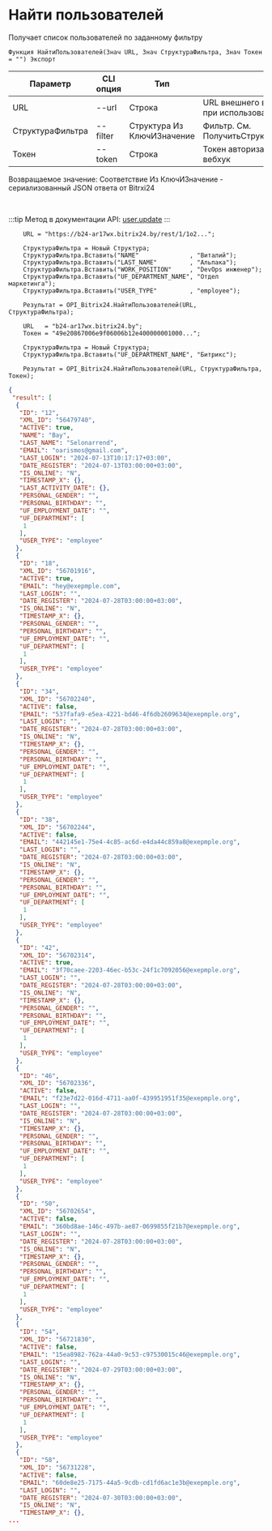 ﻿---
sidebar_position: 6
---

# Найти пользователей
 Получает список пользователей по заданному фильтру



`Функция НайтиПользователей(Знач URL, Знач СтруктураФильтра, Знач Токен = "") Экспорт`

  | Параметр | CLI опция | Тип | Назначение |
  |-|-|-|-|
  | URL | --url | Строка | URL внешнего вебхука или адрес Bitrix24 при использовании токена |
  | СтруктураФильтра | --filter | Структура Из КлючИЗначение | Фильтр. См. ПолучитьСтруктуруФильтраПользователей |
  | Токен | --token | Строка | Токен авторизации, если используется не вебхук |

  
  Возвращаемое значение:   Соответствие Из КлючИЗначение - сериализованный JSON ответа от Bitrxi24

<br/>

:::tip
Метод в документации API: [user.update](https://dev.1c-bitrix.ru/rest_help/users/user_update.php)
:::
<br/>


```bsl title="Пример кода"
    URL = "https://b24-ar17wx.bitrix24.by/rest/1/1o2...";

    СтруктураФильтра = Новый Структура;
    СтруктураФильтра.Вставить("NAME"              , "Виталий");
    СтруктураФильтра.Вставить("LAST_NAME"         , "Альпака");
    СтруктураФильтра.Вставить("WORK_POSITION"     , "DevOps инженер");
    СтруктураФильтра.Вставить("UF_DEPARTMENT_NAME", "Отдел маркетинга");
    СтруктураФильтра.Вставить("USER_TYPE"         , "employee");

    Результат = OPI_Bitrix24.НайтиПользователей(URL, СтруктураФильтра);

    URL   = "b24-ar17wx.bitrix24.by";
    Токен = "49e20867006e9f06006b12e400000001000...";

    СтруктураФильтра = Новый Структура;
    СтруктураФильтра.Вставить("UF_DEPARTMENT_NAME", "Битрикс");

    Результат = OPI_Bitrix24.НайтиПользователей(URL, СтруктураФильтра, Токен);
```
    



```json title="Результат"
{
 "result": [
  {
   "ID": "12",
   "XML_ID": "56479740",
   "ACTIVE": true,
   "NAME": "Bay",
   "LAST_NAME": "Selonarrend",
   "EMAIL": "oarismos@gmail.com",
   "LAST_LOGIN": "2024-07-13T10:17:17+03:00",
   "DATE_REGISTER": "2024-07-13T03:00:00+03:00",
   "IS_ONLINE": "N",
   "TIMESTAMP_X": {},
   "LAST_ACTIVITY_DATE": {},
   "PERSONAL_GENDER": "",
   "PERSONAL_BIRTHDAY": "",
   "UF_EMPLOYMENT_DATE": "",
   "UF_DEPARTMENT": [
    1
   ],
   "USER_TYPE": "employee"
  },
  {
   "ID": "18",
   "XML_ID": "56701916",
   "ACTIVE": true,
   "EMAIL": "hey@exepmple.com",
   "LAST_LOGIN": "",
   "DATE_REGISTER": "2024-07-28T03:00:00+03:00",
   "IS_ONLINE": "N",
   "TIMESTAMP_X": {},
   "PERSONAL_GENDER": "",
   "PERSONAL_BIRTHDAY": "",
   "UF_EMPLOYMENT_DATE": "",
   "UF_DEPARTMENT": [
    1
   ],
   "USER_TYPE": "employee"
  },
  {
   "ID": "34",
   "XML_ID": "56702240",
   "ACTIVE": false,
   "EMAIL": "537fafa9-e5ea-4221-bd46-4f6db2609634@exepmple.org",
   "LAST_LOGIN": "",
   "DATE_REGISTER": "2024-07-28T03:00:00+03:00",
   "IS_ONLINE": "N",
   "TIMESTAMP_X": {},
   "PERSONAL_GENDER": "",
   "PERSONAL_BIRTHDAY": "",
   "UF_EMPLOYMENT_DATE": "",
   "UF_DEPARTMENT": [
    1
   ],
   "USER_TYPE": "employee"
  },
  {
   "ID": "38",
   "XML_ID": "56702244",
   "ACTIVE": false,
   "EMAIL": "442145e1-75e4-4c85-ac6d-e4da44c859a8@exepmple.org",
   "LAST_LOGIN": "",
   "DATE_REGISTER": "2024-07-28T03:00:00+03:00",
   "IS_ONLINE": "N",
   "TIMESTAMP_X": {},
   "PERSONAL_GENDER": "",
   "PERSONAL_BIRTHDAY": "",
   "UF_EMPLOYMENT_DATE": "",
   "UF_DEPARTMENT": [
    1
   ],
   "USER_TYPE": "employee"
  },
  {
   "ID": "42",
   "XML_ID": "56702314",
   "ACTIVE": true,
   "EMAIL": "3f70caee-2203-46ec-b53c-24f1c7092056@exepmple.org",
   "LAST_LOGIN": "",
   "DATE_REGISTER": "2024-07-28T03:00:00+03:00",
   "IS_ONLINE": "N",
   "TIMESTAMP_X": {},
   "PERSONAL_GENDER": "",
   "PERSONAL_BIRTHDAY": "",
   "UF_EMPLOYMENT_DATE": "",
   "UF_DEPARTMENT": [
    1
   ],
   "USER_TYPE": "employee"
  },
  {
   "ID": "46",
   "XML_ID": "56702336",
   "ACTIVE": false,
   "EMAIL": "f23e7d22-016d-4711-aa0f-439951951f35@exepmple.org",
   "LAST_LOGIN": "",
   "DATE_REGISTER": "2024-07-28T03:00:00+03:00",
   "IS_ONLINE": "N",
   "TIMESTAMP_X": {},
   "PERSONAL_GENDER": "",
   "PERSONAL_BIRTHDAY": "",
   "UF_EMPLOYMENT_DATE": "",
   "UF_DEPARTMENT": [
    1
   ],
   "USER_TYPE": "employee"
  },
  {
   "ID": "50",
   "XML_ID": "56702654",
   "ACTIVE": false,
   "EMAIL": "360bd8ae-146c-497b-ae87-0699855f21b7@exepmple.org",
   "LAST_LOGIN": "",
   "DATE_REGISTER": "2024-07-28T03:00:00+03:00",
   "IS_ONLINE": "N",
   "TIMESTAMP_X": {},
   "PERSONAL_GENDER": "",
   "PERSONAL_BIRTHDAY": "",
   "UF_EMPLOYMENT_DATE": "",
   "UF_DEPARTMENT": [
    1
   ],
   "USER_TYPE": "employee"
  },
  {
   "ID": "54",
   "XML_ID": "56721830",
   "ACTIVE": false,
   "EMAIL": "15ea8982-762a-44a0-9c53-c97530015c46@exepmple.org",
   "LAST_LOGIN": "",
   "DATE_REGISTER": "2024-07-29T03:00:00+03:00",
   "IS_ONLINE": "N",
   "TIMESTAMP_X": {},
   "PERSONAL_GENDER": "",
   "PERSONAL_BIRTHDAY": "",
   "UF_EMPLOYMENT_DATE": "",
   "UF_DEPARTMENT": [
    1
   ],
   "USER_TYPE": "employee"
  },
  {
   "ID": "58",
   "XML_ID": "56731228",
   "ACTIVE": false,
   "EMAIL": "60de8e25-7175-44a5-9cdb-cd1fd6ac1e3b@exepmple.org",
   "LAST_LOGIN": "",
   "DATE_REGISTER": "2024-07-30T03:00:00+03:00",
   "IS_ONLINE": "N",
   "TIMESTAMP_X": {},
...
```
